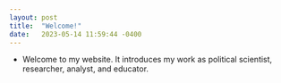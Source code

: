 ```yaml
---
layout: post
title:  "Welcome!"
date:   2023-05-14 11:59:44 -0400
---
```

- Welcome to my website. It introduces my work as political scientist, researcher, analyst, and educator.  

